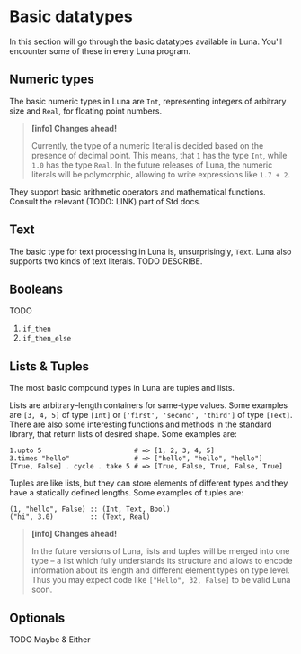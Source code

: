 Basic datatypes
===============

In this section will go through the basic datatypes available in Luna. You'll encounter some of these in every Luna program.

Numeric types
-------------

The basic numeric types in Luna are `Int`, representing integers of arbitrary size and `Real`, for floating point numbers.

> **[info] Changes ahead!**
>
> Currently, the type of a numeric literal is decided based on the presence of decimal point. This means, that `1` has the type `Int`, while `1.0` has the type `Real`. In the future releases of Luna, the numeric literals will be polymorphic, allowing to write expressions like `1.7 + 2`.

They support basic arithmetic operators and mathematical functions. Consult the relevant (TODO: LINK) part of Std docs.

Text
----

The basic type for text processing in Luna is, unsurprisingly, `Text`. Luna also supports two kinds of text literals. TODO DESCRIBE.

Booleans
--------

TODO

1. `if_then`
2. `if_then_else`

Lists & Tuples
--------------

The most basic compound types in Luna are tuples and lists.

Lists are arbitrary–length containers for same-type values. Some examples are `[3, 4, 5]` of type `[Int]` or `['first', 'second', 'third']` of type ``[Text]``. There are also some interesting functions and methods in the standard library, that return lists of desired shape. Some examples are:

    1.upto 5                       # => [1, 2, 3, 4, 5]
    3.times "hello"                # => ["hello", "hello", "hello"]
    [True, False] . cycle . take 5 # => [True, False, True, False, True]

Tuples are like lists, but they can store elements of different types and they have a statically defined lengths. Some examples of tuples are:

    (1, "hello", False) :: (Int, Text, Bool)
    ("hi", 3.0)         :: (Text, Real)

> **[info] Changes ahead!**
>
> In the future versions of Luna, lists and tuples will be merged into one type – a list which fully understands its structure and allows to encode information about its length and different element types on type level. Thus you may expect code like ``["Hello", 32, False]`` to be valid Luna soon.


Optionals
---------

TODO Maybe & Either
